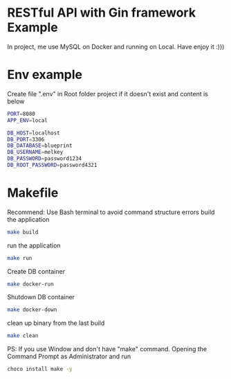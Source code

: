 # RESTful API with Gin framework Example
In project, me use MySQL on Docker and running on Local. Have enjoy it :)))

# Env example
Create file ".env" in Root folder project if it doesn't exist and content is below
```bash
PORT=8080
APP_ENV=local

DB_HOST=localhost
DB_PORT=3306
DB_DATABASE=blueprint
DB_USERNAME=melkey
DB_PASSWORD=password1234
DB_ROOT_PASSWORD=password4321
```

# Makefile
Recommend: Use Bash terminal to avoid command structure errors
build the application
```bash
make build
```

run the application
```bash
make run
```
Create DB container
```bash
make docker-run
```

Shutdown DB container
```bash
make docker-down
```

clean up binary from the last build
```bash
make clean
```

PS: If you use Window and don't have "make" command. Opening the Command Prompt as Administrator and run
```bash
choco install make -y
```
